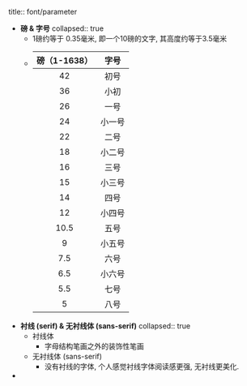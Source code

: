 title:: font/parameter
- **磅 & 字号**
  collapsed:: true
  - 1磅约等于 0.35毫米, 即一个10磅的文字, 其高度约等于3.5毫米
  - | **磅（1-1638）** | **字号** |
    | :--------------: | :------: |
    | 42               | 初号     |
    | 36               | 小初     |
    | 26               | 一号     |
    | 24               | 小一号   |
    | 22               | 二号     |
    | 18               | 小二号   |
    | 16               | 三号     |
    | 15               | 小三号   |
    | 14               | 四号     |
    | 12               | 小四号   |
    | 10.5             | 五号     |
    | 9                | 小五号   |
    | 7.5              | 六号     |
    | 6.5              | 小六号   |
    | 5.5              | 七号     |
    | 5                | 八号     |
- **衬线 (serif) & 无衬线体 (sans-serif)**
  collapsed:: true
  - 衬线体
    - 字母结构笔画之外的装饰性笔画
  - 无衬线体 (sans-serif)
    - 没有衬线的字体, 个人感觉衬线字体阅读感更强, 无衬线更美化.
-